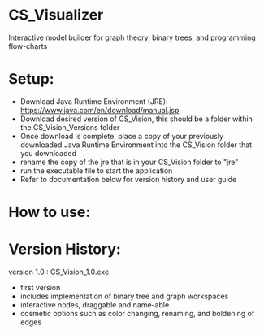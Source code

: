 # CS_Visualizer
Interactive model builder for graph theory, binary trees, and programming flow-charts

# Setup:
- Download Java Runtime Environment (JRE): https://www.java.com/en/download/manual.jsp
- Download desired version of CS_Vision, this should be a folder within the CS_Vision_Versions folder
- Once download is complete, place a copy of your previously downloaded Java Runtime Environment into the CS_Vision folder that you downloaded
- rename the copy of the jre that is in your CS_Vision folder to "jre"
- run the executable file to start the application
- Refer to documentation below for version history and user guide
  
# How to use:



# Version History:

version 1.0 : CS_Vision_1.0.exe
- first version
- includes implementation of binary tree and graph workspaces
- interactive nodes, draggable and name-able
- cosmetic options such as color changing, renaming, and boldening of edges
  
  
